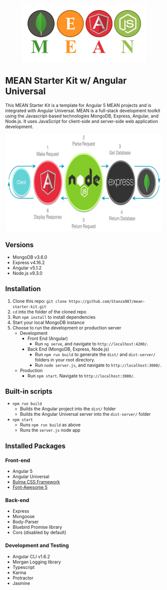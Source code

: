 <p align="center">
    <img width="400" height="185" src="./src/assets/pics/mean.png">
</p>

# MEAN Starter Kit w/ Angular Universal
This MEAN Starter Kit is a template for Angular 5 MEAN projects and is integrated with Angular Universal.  MEAN is a full-stack development toolkit using the Javascript-based technologies MongoDB, Express, Angular, and Node.js.  It uses JavaScript for client-side and server-side web application development.

<p align="center">
    <img width="768" height="310" src="./src/assets/pics/mean_cycle.jpg">
</p>

## Versions
* MongoDB v3.6.0
* Express v4.16.2
* Angular v5.1.2
* Node.js v9.3.0

## Installation
1. Clone this repo: `git clone https://github.com/Stanza987/mean-starter-kit.git`
1. `cd` into the folder of the cloned repo
1. Run `npm install` to install dependencies
1. Start your local MongoDB instance
1. Choose to run the development or production server
    * Development
        * Front End (Angular)
            * Run `ng serve`, and navigate to `http://localhost:4200/`. 
        * Back End (MongoDB, Express, Node.js)
            * Run `npm run build` to generate the `dist/` and `dist-server/` folders in your root directory.
            * Run `node server.js`, and navigate to `http://localhost:3000/`.
    * Production
        * Run `npm start`. Navigate to `http://localhost:3000/`.

## Built-in scripts
* `npm run build`
    * Builds the Angular project into the `dist/` folder
    * Builds the Angular Universal server into the `dist-server/` folder
* `npm start`
    * Runs `npm run build` as above
    * Runs the `server.js` node app

## Installed Packages
### Front-end
* Angular 5
* Angular Universal
* [Bulma CSS Framework](https://bulma.io/)
* [Font-Awesome 5](https://fontawesome.com/)

### Back-end
* Express
* Mongoose
* Body-Parser
* Bluebird Promise library
* Cors (disabled by default)

### Development and Testing
* Angular CLI v1.6.2
* Morgan Logging library
* Typescript
* Karma
* Protractor
* Jasmine
